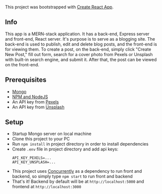 This project was bootstrapped with [Create React App](https://github.com/facebook/create-react-app).

## Info
This app is a MERN-stack application. It has a back-end, Express server and front-end, React server. It's purpose is to serve as a blogging site. The back-end is used to publish, edit and delete blog posts, and the front-end is for viewing them. To create a post, on the back-end, simply click "Create New Post," fill out form, search for a cover photo from Pexels or Unsplash with built-in search engine, and submit it. After that, the post can be viewed on the front-end.

## Prerequisites

* [Mongo](https://www.mongodb.com/download-center/community)
* [NPM and NodeJS](https://www.npmjs.com/get-npm)
* An API key from [Pexels](https://www.pexels.com/api/)
* An API key from [Unsplash](https://unsplash.com/developers)

## Setup

* Startup Mongo server on local machine
* Clone this project to your PC
* Run `npm install` in project directory in order to install dependencies
* Create `.env` file in project directory and add api keys:
	```
	API_KEY_PEXELS=...
	API_KEY_UNSPLASH=...
	```
* This project uses [Concurrently](https://www.npmjs.com/package/concurrently) as a dependency to run front and backend, so simply type `npm start` to run front and backend
* That's it! Backend by default will be at `http://localhost:5000` and frontend at `http://localhost:3000`
